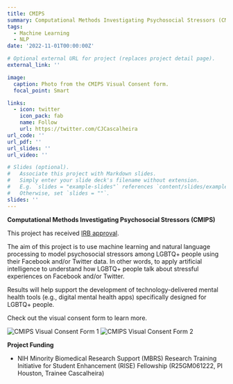 ```yaml
---
title: CMIPS
summary: Computational Methods Investigating Psychosocial Stressors (CMIPS).
tags:
  - Machine Learning
  - NLP
date: '2022-11-01T00:00:00Z'

# Optional external URL for project (replaces project detail page).
external_link: ''

image:
  caption: Photo from the CMIPS Visual Consent form.
  focal_point: Smart

links:
  - icon: twitter
    icon_pack: fab
    name: Follow
    url: https://twitter.com/CJCascalheira
url_code: ''
url_pdf: ''
url_slides: ''
url_video: ''

# Slides (optional).
#   Associate this project with Markdown slides.
#   Simply enter your slide deck's filename without extension.
#   E.g. `slides = "example-slides"` references `content/slides/example-slides.md`.
#   Otherwise, set `slides = ""`.
slides: ''
---
```


**Computational Methods Investigating Psychosocial Stressors (CMIPS)**

This project has received [IRB approval](https://www.cjcascalheira.com/uploads/CMIPS_IRB-approval.pdf).

The aim of this project is to use machine learning and natural language processing to model psychosocial stressors among LGBTQ+ people using their Facebook and/or Twitter data. In other words, to apply artificial intelligence to understand how LGBTQ+ people talk about stressful experiences on Facebook and/or Twitter. 

Results will help support the development of technology-delivered mental health tools (e.g., digital mental health apps) specifically designed for LGBTQ+ people.

Check out the visual consent form to learn more.

![CMIPS Visual Consent Form 1](projects/cmips-visual-consent-1.jpg)
![CMIPS Visual Consent Form 2](projects/cmips-visual-consent-2.jpg)

**Project Funding**

* NIH Minority Biomedical Research Support (MBRS) Research Training Initiative for Student Enhancement (RISE) Fellowship (R25GM061222, PI Houston, Trainee Cascalheira)
